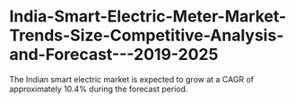 # India-Smart-Electric-Meter-Market-Trends-Size-Competitive-Analysis-and-Forecast---2019-2025
The Indian smart electric market is expected to grow at a CAGR of approximately 10.4% during the forecast period. 

